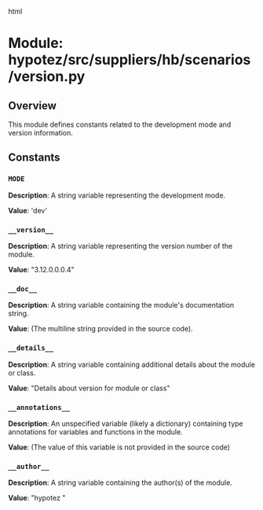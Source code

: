 html
<h1>Module: hypotez/src/suppliers/hb/scenarios/version.py</h1>

<h2>Overview</h2>
<p>This module defines constants related to the development mode and version information.</p>

<h2>Constants</h2>

<h3><code>MODE</code></h3>

<p><strong>Description</strong>: A string variable representing the development mode.</p>

<p><strong>Value</strong>: 'dev'</p>

<h3><code>__version__</code></h3>

<p><strong>Description</strong>: A string variable representing the version number of the module.</p>

<p><strong>Value</strong>: "3.12.0.0.0.4"</p>

<h3><code>__doc__</code></h3>

<p><strong>Description</strong>: A string variable containing the module's documentation string.</p>

<p><strong>Value</strong>: (The multiline string provided in the source code).</p>

<h3><code>__details__</code></h3>

<p><strong>Description</strong>: A string variable containing additional details about the module or class.</p>

<p><strong>Value</strong>: "Details about version for module or class"</p>

<h3><code>__annotations__</code></h3>

<p><strong>Description</strong>: An unspecified variable (likely a dictionary) containing type annotations for variables and functions in the module.</p>

<p><strong>Value</strong>: (The value of this variable is not provided in the source code)</p>

<h3><code>__author__</code></h3>

<p><strong>Description</strong>: A string variable containing the author(s) of the module.</p>

<p><strong>Value</strong>: "hypotez "</p>